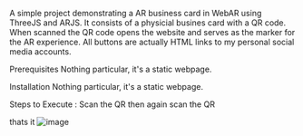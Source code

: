 A simple project demonstrating a AR business card in WebAR using ThreeJS and ARJS. It consists of a physicial busines card with a QR code. When scanned the QR code opens the website and serves as the marker for the AR experience. All buttons are actually HTML links to my personal social media accounts.

Prerequisites
Nothing particular, it's a static webpage.

Installation
Nothing particular, it's a static webpage.

Steps to Execute :
Scan the QR
then again scan the QR 

thats it 
![image](https://github.com/user-attachments/assets/abbabd6c-fe14-4b54-b1a3-c7cbe6366422)
